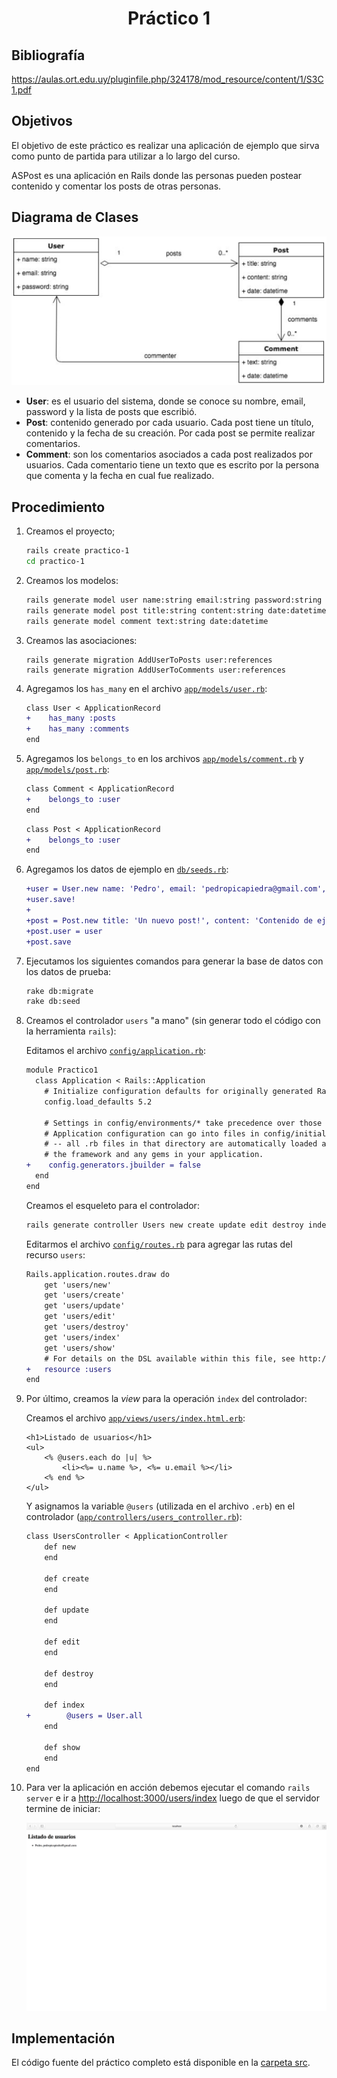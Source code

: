 <h1 align="center">Práctico 1</h1>

## Bibliografía

https://aulas.ort.edu.uy/pluginfile.php/324178/mod_resource/content/1/S3C1.pdf

## Objetivos

El objetivo de este práctico es realizar una aplicación de ejemplo que sirva como punto de partida para utilizar a lo largo del curso.

ASPost es una aplicación en Rails donde las personas pueden postear contenido y comentar los posts de otras personas.

## Diagrama de Clases

![](./docs/diagrama-de-clases.png)

* **User**: es el usuario del sistema, donde se conoce su nombre, email, password y la lista de posts que escribió.
* **Post**: contenido generado por cada usuario. Cada post tiene un título, contenido y la fecha de su creación. Por cada post se permite realizar comentarios.
* **Comment**: son los comentarios asociados a cada post realizados por usuarios. Cada comentario tiene un texto que es escrito por la persona que comenta y la fecha en cual fue realizado.

## Procedimiento

1. Creamos el proyecto;

    ```bash
    rails create practico-1
    cd practico-1
    ```

2. Creamos los modelos:

    ```bash
    rails generate model user name:string email:string password:string
    rails generate model post title:string content:string date:datetime
    rails generate model comment text:string date:datetime
    ```

3. Creamos las asociaciones:

    ```
    rails generate migration AddUserToPosts user:references
    rails generate migration AddUserToComments user:references
    ```

4. Agregamos los `has_many` en el archivo [`app/models/user.rb`](./src/app/models/user.rb):

    ```diff
    class User < ApplicationRecord
    +    has_many :posts
    +    has_many :comments
    end
    ```

5. Agregamos los `belongs_to` en los archivos [`app/models/comment.rb`](./src/app/models/comment.rb) y [`app/models/post.rb`](./src/app/models/post.rb):

    ```diff
    class Comment < ApplicationRecord
    +    belongs_to :user
    end
    ```

    ```diff
    class Post < ApplicationRecord
    +    belongs_to :user
    end
    ```
    
6. Agregamos los datos de ejemplo en [`db/seeds.rb`](./src/db/seeds.rb):

    ```diff
    +user = User.new name: 'Pedro', email: 'pedropicapiedra@gmail.com', password: '123456'
    +user.save!
    +
    +post = Post.new title: 'Un nuevo post!', content: 'Contenido de ejemplo', data: Date.new
    +post.user = user
    +post.save
    ```

7. Ejecutamos los siguientes comandos para generar la base de datos con los datos de prueba:

    ```bash
    rake db:migrate
    rake db:seed
    ```

8. Creamos el controlador `users` "a mano" (sin generar todo el código con la herramienta `rails`):

    Editamos el archivo [`config/application.rb`](./src/config/application.rb):

    ```diff
    module Practico1
      class Application < Rails::Application
        # Initialize configuration defaults for originally generated Rails version.
        config.load_defaults 5.2

        # Settings in config/environments/* take precedence over those specified here.
        # Application configuration can go into files in config/initializers
        # -- all .rb files in that directory are automatically loaded after loading
        # the framework and any gems in your application.
    +    config.generators.jbuilder = false
      end
    end
    ```

    Creamos el esqueleto para el controlador:

    ```bash
    rails generate controller Users new create update edit destroy index show --skip-template-engine
    ```

    Editarmos el archivo [`config/routes.rb`](./src/config/routes.rb) para agregar las rutas del recurso `users`:

    ```diff
    Rails.application.routes.draw do
        get 'users/new'
        get 'users/create'
        get 'users/update'
        get 'users/edit'
        get 'users/destroy'
        get 'users/index'
        get 'users/show'
        # For details on the DSL available within this file, see http://guides.rubyonrails.org/routing.html
    +   resource :users
    end
    ```

9. Por último, creamos la *view* para la operación `index` del controlador:

    Creamos el archivo [`app/views/users/index.html.erb`](./src/app/views/users/index.html.erb):

    ```erb
    <h1>Listado de usuarios</h1>
    <ul>
        <% @users.each do |u| %>
            <li><%= u.name %>, <%= u.email %></li>
        <% end %>
    </ul>
    ```

    Y asignamos la variable `@users` (utilizada en el archivo `.erb`) en el controlador ([`app/controllers/users_controller.rb`](./src/app/controllers/users_controller.rb)):

    ```diff
    class UsersController < ApplicationController
        def new
        end

        def create
        end

        def update
        end

        def edit
        end

        def destroy
        end

        def index
    +        @users = User.all
        end

        def show
        end
    end
    ```

10. Para ver la aplicación en acción debemos ejecutar el comando `rails server` e ir a [http://localhost:3000/users/index](http://localhost:3000/users/index) luego de que el servidor termine de iniciar:

    ![](docs/screenshot.png)

## Implementación

El código fuente del práctico completo está disponible en la [carpeta src](src/).
